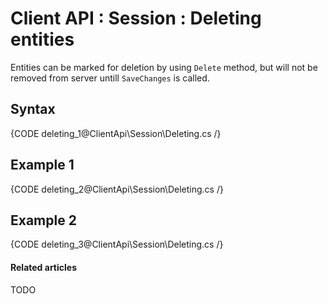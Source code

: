 # Client API : Session : Deleting entities

Entities can be marked for deletion by using `Delete` method, but will not be removed from server untill `SaveChanges` is called.

## Syntax

{CODE deleting_1@ClientApi\Session\Deleting.cs /}

## Example 1

{CODE deleting_2@ClientApi\Session\Deleting.cs /}

## Example 2

{CODE deleting_3@ClientApi\Session\Deleting.cs /}

#### Related articles

TODO